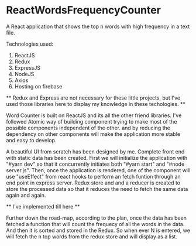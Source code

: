 # ReactWordsFrequencyCounter
A React application that shows the top n words with high frequency in a text file.

Technologies used:
1. ReactJS
2. Redux 
3. ExpressJS
4. NodeJS
5. Axios
6. Hosting on firebase

** Redux and Express are not necessary for these little projects, but I've used those libraries here to display my knowledge in these techologies. **

Word Counter is built on ReactJS and its all the other friend libraries. 
I've followed Atomic way of building component trying to make most of the possible components independent of the other. and by reducing the dependency on other components will make the application more stable and easy to develop.

A beautiful UI from scratch has been designed by me. Complete front end with static data has been created.
First we will initialize the application with "#yarn dev" so that it concurrently initiates both "#yarn start" and "#node server.js".
Then, once the application is rendered, one of the component will use "useEffect" from react hooks to perform an fetch funtion through an end point in express server.
Redux store and and a reducer is created to store the processed data so that it reduces the need to fetch the same data again and again.

** I've implemented till here **

Further down the road-map, according to the plan, once the data has been fetched a function that will count the frequecy of all the words in the data. And then it is sorted and stored in the Redux. So when ever N is entered, we will fetch the n top words from the redux store and will display as a list.
